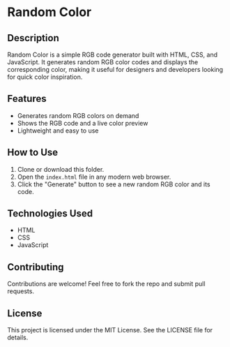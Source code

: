 # Random Color

## Description
Random Color is a simple RGB code generator built with HTML, CSS, and JavaScript. It generates random RGB color codes and displays the corresponding color, making it useful for designers and developers looking for quick color inspiration.

## Features
- Generates random RGB colors on demand
- Shows the RGB code and a live color preview
- Lightweight and easy to use

## How to Use
1. Clone or download this folder.
2. Open the `index.html` file in any modern web browser.
3. Click the "Generate" button to see a new random RGB color and its code.

## Technologies Used
- HTML
- CSS
- JavaScript

## Contributing
Contributions are welcome! Feel free to fork the repo and submit pull requests.

## License
This project is licensed under the MIT License. See the LICENSE file for details.
